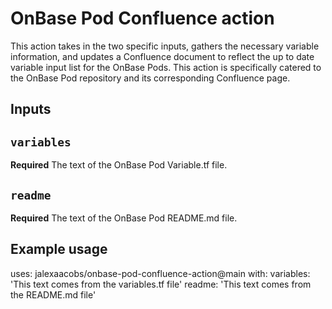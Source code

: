 # OnBase Pod Confluence action

This action takes in the two specific inputs, gathers the necessary variable information, and updates a Confluence document to reflect the up to date variable input list for the OnBase Pods. This action is specifically catered to the OnBase Pod repository and its corresponding Confluence page.

## Inputs

## `variables`

**Required** The text of the OnBase Pod Variable.tf file.

## `readme`

**Required** The text of the OnBase Pod README.md file.

## Example usage

uses: jalexaacobs/onbase-pod-confluence-action@main
with:
    variables: 'This text comes from the variables.tf file'
    readme: 'This text comes from the README.md file'